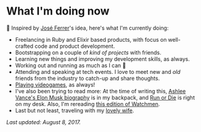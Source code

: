 # What I'm doing now

👋 Inspired by [José Ferrer](https://twitter.com/joseferrer)'s idea, here's what I'm currently doing:

* Freelancing in Ruby and Elixir based products, with focus on well-crafted code and product development.
* Bootstrapping on a couple of *kind of projects* with friends.
* Learning new things and improving my development skills, as always.
* Working out and running as much as I can 💪
* Attending and speaking at tech events. I love to meet new and *old* friends from the industry to catch-up and share thoughts.
* [Playing videogames](/play), as always!
* I've also been trying to read more: At the time of writing this, [Ashlee Vance's Elon Musk biography](https://www.amazon.com/Elon-Musk-SpaceX-Fantastic-Future/dp/0062301233/) is in my backpack, and [Run or Die](https://www.amazon.com/Run-Die-Kilian-Jornet/dp/1937715094/) is right on my desk. Also, I'm rereading [this edition of Watchmen](https://www.amazon.com/Watchmen-Deluxe-Alan-Moore/dp/1401238963/).
* Last but not least, traveling with my [lovely wife](https://www.instagram.com/soryflins/).

*Last updated: August 8, 2017.*
